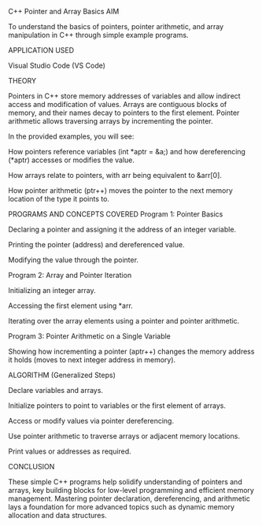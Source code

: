 C++ Pointer and Array Basics
AIM

To understand the basics of pointers, pointer arithmetic, and array manipulation in C++ through simple example programs.

APPLICATION USED

Visual Studio Code (VS Code)

THEORY

Pointers in C++ store memory addresses of variables and allow indirect access and modification of values. Arrays are contiguous blocks of memory, and their names decay to pointers to the first element. Pointer arithmetic allows traversing arrays by incrementing the pointer.

In the provided examples, you will see:

How pointers reference variables (int *aptr = &a;) and how dereferencing (*aptr) accesses or modifies the value.

How arrays relate to pointers, with arr being equivalent to &arr[0].

How pointer arithmetic (ptr++) moves the pointer to the next memory location of the type it points to.

PROGRAMS AND CONCEPTS COVERED
Program 1: Pointer Basics

Declaring a pointer and assigning it the address of an integer variable.

Printing the pointer (address) and dereferenced value.

Modifying the value through the pointer.

Program 2: Array and Pointer Iteration

Initializing an integer array.

Accessing the first element using *arr.

Iterating over the array elements using a pointer and pointer arithmetic.

Program 3: Pointer Arithmetic on a Single Variable

Showing how incrementing a pointer (aptr++) changes the memory address it holds (moves to next integer address in memory).

ALGORITHM (Generalized Steps)

Declare variables and arrays.

Initialize pointers to point to variables or the first element of arrays.

Access or modify values via pointer dereferencing.

Use pointer arithmetic to traverse arrays or adjacent memory locations.

Print values or addresses as required.

CONCLUSION

These simple C++ programs help solidify understanding of pointers and arrays, key building blocks for low-level programming and efficient memory management. Mastering pointer declaration, dereferencing, and arithmetic lays a foundation for more advanced topics such as dynamic memory allocation and data structures.
